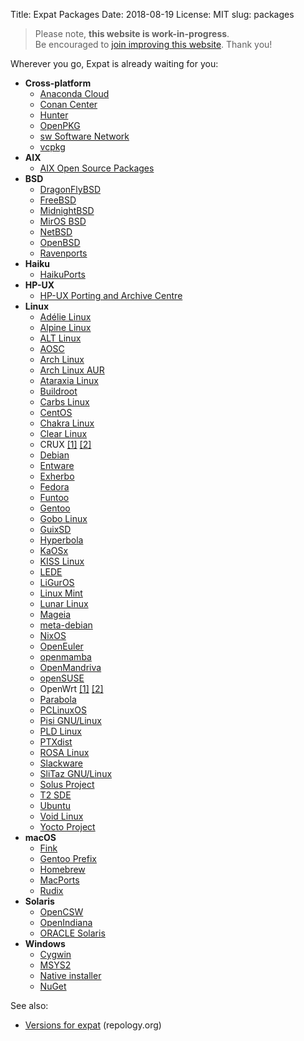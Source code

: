 Title: Expat Packages
Date: 2018-08-19
License: MIT
slug: packages

> Please note, **this website is work-in-progress**.<br />
Be encouraged to [join improving this website](../contribute-website/).
Thank you!


Wherever you go, Expat is already waiting for you:

* __Cross-platform__
    * [Anaconda Cloud](https://anaconda.org/anaconda/expat)
    * [Conan Center](https://github.com/conan-io/conan-center-index/tree/master/recipes/expat)
    * [Hunter](https://github.com/ruslo/hunter/blob/master/cmake/projects/Expat/hunter.cmake)
    * [OpenPKG](http://download.openpkg.org/packages/current/source/BASE/)
    * [sw Software Network](https://software-network.org/org.sw.demo.expat)
    * [vcpkg](https://github.com/Microsoft/vcpkg/blob/master/ports/expat/CONTROL)
* __AIX__
    * [AIX Open Source Packages](http://www.oss4aix.org/download/SRPMS/expat/)
* __BSD__
    * [DragonFlyBSD](https://github.com/DragonFlyBSD/DPorts/tree/master/textproc/expat2)
    * [FreeBSD](https://svnweb.freebsd.org/ports/head/textproc/expat2/)
    * [MidnightBSD](https://github.com/MidnightBSD/mports/blob/master/textproc/expat2/Makefile)
    * [MirOS BSD](https://www.mirbsd.org/cvs.cgi/ports/textproc/expat/)
    * [NetBSD](http://pkgsrc.se/textproc/expat)
    * [OpenBSD](http://cvsweb.openbsd.org/cgi-bin/cvsweb/src/lib/libexpat/)
    * [Ravenports](https://github.com/jrmarino/Ravenports/blob/master/bucket_31/expat)
* __Haiku__
    * [HaikuPorts](https://github.com/haikuports/haikuports/tree/master/dev-libs/expat)
* __HP-UX__
    * [HP-UX Porting and Archive Centre](http://hpux.connect.org.uk/hppd/cgi-bin/search?package=&term=/expat-)
* __Linux__
    * [Adélie Linux](https://code.foxkit.us/adelie/packages/blob/master/system/expat/APKBUILD)
    * [Alpine Linux](https://git.alpinelinux.org/cgit/aports/tree/main/expat)
    * [ALT Linux](https://packages.altlinux.org/en/Sisyphus/srpms/expat)
    * [AOSC](https://packages.aosc.io/packages/expat)
    * [Arch Linux](https://git.archlinux.org/svntogit/packages.git/log/trunk?h=packages/expat)
    * [Arch Linux AUR](https://aur.archlinux.org/packages/?O=0&K=expat)
    * [Ataraxia Linux](https://github.com/ataraxialinux/ataraxia/blob/master/packages/expat/KagamiBuild)
    * [Buildroot](https://git.busybox.net/buildroot/tree/package/expat)
    * [Carbs Linux](https://github.com/CarbsLinux/repository/tree/master/extra/expat)
    * [CentOS](http://centos-packages.com/7/package/expat/versions/)
    * [Chakra Linux](https://code.chakralinux.org/chakra/packages/core/-/blob/master/expat/PKGBUILD)
    * [Clear Linux](https://github.com/clearlinux-pkgs/expat/commits/master)
    * CRUX
        [[1]](https://crux.nu/gitweb/?p=ports/compat-32.git;a=tree;f=expat-32;hb=HEAD)
        [[2]](https://crux.nu/gitweb/?p=ports/opt.git;a=tree;f=expat;hb=HEAD)
    * [Debian](https://packages.debian.org/source/sid/expat)
    * [Entware](https://github.com/Entware/Entware/blob/master/tools/expat/Makefile)
    * [Exherbo](http://git.exherbo.org/arbor.git/tree/packages/dev-libs/expat)
    * [Fedora](https://apps.fedoraproject.org/packages/expat/overview/)
    * [Funtoo](https://github.com/funtoo/core-kit/tree/master/dev-libs/expat)
    * [Gentoo](https://packages.gentoo.org/packages/dev-libs/expat)
    * [Gobo Linux](https://github.com/gobolinux/Recipes/tree/master/revisions/Expat)
    * [GuixSD](https://www.gnu.org/software/guix/packages/E/page/4/)
    * [Hyperbola](https://www.hyperbola.info/packages/core/x86_64/expat/)
    * [KaOSx](https://github.com/KaOSx/core/blob/master/expat)
    * [KISS Linux](https://github.com/kisslinux/repo/tree/master/extra/expat)
    * [LEDE](https://github.com/lede-project/source/blob/master/tools/expat/Makefile)
    * [LiGurOS](https://gitlab.com/liguros/core-kit/-/tree/21.1-release/dev-libs/expat)
    * [Linux Mint](https://community.linuxmint.com/software/view/libexpat1-dev)
    * [Lunar Linux](https://github.com/lunar-linux/moonbase-core/tree/master/libs/expat)
    * [Mageia](https://madb.mageia.org/package/show/name/expat/release/cauldron/application/0/arch/x86_64)
    * [meta-debian](https://github.com/meta-debian/meta-debian/blob/master/recipes-debian/expat/expat_debian.bb)
    * [NixOS](https://github.com/NixOS/nixpkgs/commits/master/pkgs/development/libraries/expat/default.nix)
    * [OpenEuler](https://gitee.com/src-openeuler/expat/)
    * [openmamba](https://openmamba.org/en/packages/?tag=devel&pkg=expat.source)
    * [OpenMandriva](https://github.com/OpenMandrivaAssociation/expat)
    * [openSUSE](https://build.opensuse.org/package/show/devel:libraries:c_c++/expat)
    * OpenWrt
        [[1]](https://github.com/openwrt/packages/blob/master/libs/expat/Makefile)
        [[2]](https://git.openwrt.org/?p=openwrt/openwrt.git;a=blob;f=tools/expat/Makefile)
    * [Parabola](https://www.parabola.nu/packages/core/x86_64/expat/)
    * [PCLinuxOS](http://ftp.nluug.nl/pub/os/Linux/distr/pclinuxos/pclinuxos/srpms/SRPMS.pclos/)
    * [Pisi GNU/Linux](https://github.com/pisilinux/core/blob/master/system/base/expat/pspec.xml)
    * [PLD Linux](https://git.pld-linux.org/?p=packages/expat.git;a=summary)
    * [PTXdist](https://git.pengutronix.de/cgit/ptxdist/tree/rules/expat.make)
    * [ROSA Linux](https://abf.rosalinux.ru/import/expat)
    * [Slackware](http://slackware.osuosl.org/slackware64-current/source/l/expat/)
    * [SliTaz GNU/Linux](http://hg.slitaz.org/wok/file/tip/expat/receipt)
    * [Solus Project](https://dev.getsol.us/source/expat/browse/master/package.yml)
    * [T2 SDE](https://svn.exactcode.de/t2/trunk/package/base/expat/expat.desc)
    * [Ubuntu](https://launchpad.net/ubuntu/+source/expat)
    * [Void Linux](https://github.com/void-linux/void-packages/blob/master/srcpkgs/expat/template)
    * [Yocto Project](https://git.yoctoproject.org/cgit.cgi/poky/tree/meta/recipes-core/expat)
* __macOS__
    * [Fink](http://pdb.finkproject.org/pdb/package.php/expat1)
    * [Gentoo Prefix](https://packages.gentoo.org/packages/dev-libs/expat)
    * [Homebrew](http://brewformulas.org/Expat)
    * [MacPorts](https://github.com/macports/macports-ports/blob/master/textproc/expat/Portfile)
    * [Rudix](https://github.com/rudix-mac/rudix/blob/master/Ports/expat/Makefile)
* __Solaris__
    * [OpenCSW](https://www.opencsw.org/package/expat/)
    * [OpenIndiana](https://github.com/OpenIndiana/oi-userland/tree/oi/hipster/components/library/libexpat)
    * [ORACLE Solaris](http://pkg.oracle.com/solaris/release/en/search.shtml?token=expat&action=Search)
* __Windows__
    * [Cygwin](https://cygwin.com/packages/x86_64/expat/)
    * [MSYS2](https://github.com/msys2/MINGW-packages/blob/master/mingw-w64-expat/PKGBUILD)
    * [Native installer](https://github.com/libexpat/libexpat/releases)
    * [NuGet](https://www.nuget.org/packages?q=expat)


See also:

* [Versions for expat](https://repology.org/metapackage/expat/versions) (repology.org)
